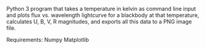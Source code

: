 Python 3 program that takes a temperature in kelvin as command line input and plots flux vs. wavelength lightcurve for a blackbody at that temperature, calculates U, B, V, R magnitudes, and exports all this data to a PNG image file.

Requirements:
    Numpy
    Matplotlib

    